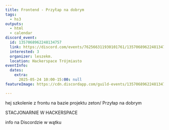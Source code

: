```yaml
---
title: Frontend - Przyłap na dobrym
tags:
  - hs3
outputs:
  - html
  - calendar
discord_event:
  id: 1357068962248134757
  link: https://discord.com/events/762566311930101761/1357068962248134757
  interested: 3
  organizer: leszekm.
  location: Hackerspace Trójmiasto
eventInfo:
  dates:
    extra:
      2025-05-24 10:00-15:00: null
featureImage: https://cdn.discordapp.com/guild-events/1357068962248134757/c05995deac4e8b842c55f8ad5b2623cf.png?size=1024

---
```


hej szkolenie z frontu na bazie projektu zeton/ Przyłap na dobrym 

STACJONARNIE W HACKERSPACE 

info na Discordzie w wątku
